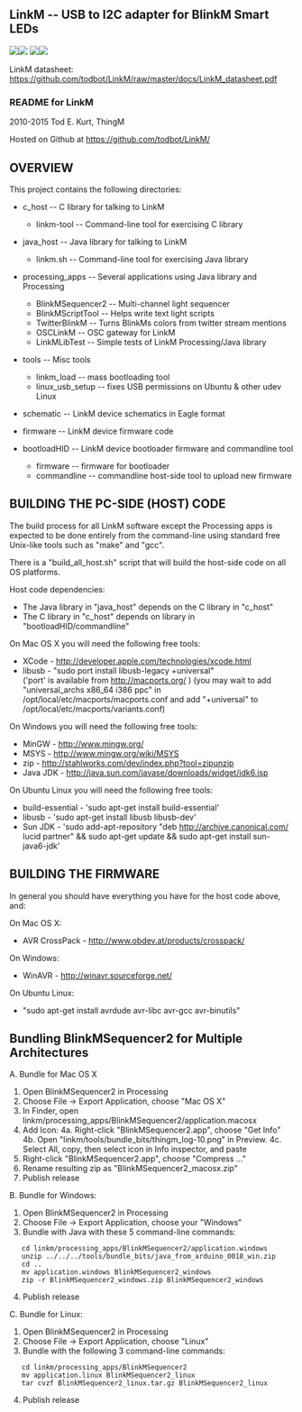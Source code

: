 ## LinkM -- USB to I2C adapter for BlinkM Smart LEDs

![](https://raw.githubusercontent.com/todbot/LinkM/master/docs/linkm1.jpg)![](https://raw.githubusercontent.com/todbot/LinkM/master/docs/linkm2.jpg)
![](https://raw.githubusercontent.com/todbot/LinkM/master/docs/linkm3.jpg)![](https://raw.githubusercontent.com/todbot/LinkM/master/docs/linkm4.jpg)

LinkM datasheet: https://github.com/todbot/LinkM/raw/master/docs/LinkM_datasheet.pdf


### README for LinkM
2010-2015 Tod E. Kurt, ThingM

Hosted on Github at https://github.com/todbot/LinkM/

OVERVIEW
--------
This project contains the following directories:

- c_host          -- C library for talking to LinkM
  - linkm-tool       -- Command-line tool for exercising C library

- java_host       -- Java library for talking to LinkM 
  - linkm.sh         -- Command-line tool for exercising Java library

- processing_apps -- Several applications using Java library and Processing
  - BlinkMSequencer2 -- Multi-channel light sequencer
  - BlinkMScriptTool -- Helps write text light scripts
  - TwitterBlinkM    -- Turns BlinkMs colors from twitter stream mentions
  - OSCLinkM         -- OSC gateway for LinkM
  - LinkMLibTest     -- Simple tests of LinkM Processing/Java library

- tools           -- Misc tools
  - linkm_load       -- mass bootloading tool
  - linux_usb_setup  -- fixes USB permissions on Ubuntu & other udev Linux 

- schematic       -- LinkM device schematics in Eagle format

- firmware        -- LinkM device firmware code

- bootloadHID     -- LinkM device bootloader firmware and commandline tool 
  - firmware         -- firmware for bootloader
  - commandline      -- commandline host-side tool to upload new firmware



BUILDING THE PC-SIDE (HOST) CODE
--------------------------------
The build process for all LinkM software except the Processing apps is 
expected to be done entirely from the command-line using standard free
Unix-like tools such as "make" and "gcc".

There is a "build_all_host.sh" script that will build the host-side code
on all OS platforms. 

Host code dependencies:
- The Java library in "java_host" depends on the C library in "c_host"
- The C library in "c_host" depends on library in "bootloadHID/commandline"

On Mac OS X you will need the following free tools:
- XCode - http://developer.apple.com/technologies/xcode.html
- libusb - "sudo port install libusb-legacy +universal"  
   ('port' is available from http://macports.org/ )
   (you may wait to add "universal_archs x86_64 i386 ppc" in 
    /opt/local/etc/macports/macports.conf and add "+universal" to 
    /opt/local/etc/macports/variants.conf) 

On Windows you will need the following free tools:
- MinGW - http://www.mingw.org/
- MSYS - http://www.mingw.org/wiki/MSYS
- zip - http://stahlworks.com/dev/index.php?tool=zipunzip
- Java JDK - http://java.sun.com/javase/downloads/widget/jdk6.jsp

On Ubuntu Linux you will need the following free tools:
- build-essential - 'sudo apt-get install build-essential'
- libusb - 'sudo apt-get install libusb libusb-dev'
- Sun JDK - 'sudo add-apt-repository "deb http://archive.canonical.com/ lucid partner" && sudo apt-get update && sudo apt-get install sun-java6-jdk'


BUILDING THE FIRMWARE
---------------------
In general you should have everything you have for the host code above, and:

On Mac OS X:
- AVR CrossPack - http://www.obdev.at/products/crosspack/
 
On Windows:
- WinAVR - http://winavr.sourceforge.net/

On Ubuntu Linux:
- "sudo apt-get install avrdude avr-libc avr-gcc avr-binutils"

 

Bundling BlinkMSequencer2 for Multiple Architectures
----------------------------------------------------

A. Bundle for Mac OS X
  1. Open BlinkMSequencer2 in Processing
  2. Choose File -> Export Application, choose "Mac OS X"
  3. In Finder, open linkm/processing_apps/BlinkMSequencer2/application.macosx 
  4. Add Icon:
  4a.  Right-click "BlinkMSequencer2.app", choose "Get Info"
  4b.  Open "linkm/tools/bundle_bits/thingm_log-10.png" in Preview.
  4c.  Select All, copy, then select icon in Info inspector, and paste
  5. Right-click "BlinkMSequencer2.app", choose "Compress ..."
  6. Rename resulting zip as "BlinkMSequencer2_macosx.zip"
  7. Publish release

B. Bundle for Windows:
  1. Open BlinkMSequencer2 in Processing
  2. Choose File -> Export Application, choose your "Windows"
  3. Bundle with Java with these 5 command-line commands:
  ```
     cd linkm/processing_apps/BlinkMSequencer2/application.windows
     unzip ../../../tools/bundle_bits/java_from_arduino_0018_win.zip    
     cd ..
     mv application.windows BlinkMSequencer2_windows
     zip -r BlinkMSequencer2_windows.zip BlinkMSequencer2_windows
  ```
  4. Publish release

C. Bundle for Linux:
  1. Open BlinkMSequencer2 in Processing
  2. Choose File -> Export Application, choose "Linux"
  3. Bundle with the following 3 command-line commands:
  ```
     cd linkm/processing_apps/BlinkMSequencer2
     mv application.linux BlinkMSequencer2_linux
     tar cvzf BlinkMSequencer2_linux.tar.gz BlinkMSequencer2_linux
  ```
  4. Publish release

